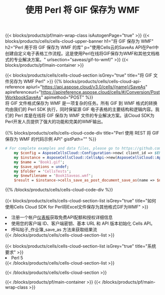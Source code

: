 ﻿---
title: 使用 Perl 将 GIF 保存为 WMF
description: 利用Aspose.Cells Cloud SDK for Perl将GIF格式文件保存为WMF格式文件。
---
{{< blocks/products/pf/main-wrap-class isAutogenPage="true" >}}
{{< blocks/products/cells/cells-cloud-upper-banner h1="将 GIF 保存为 WMF" h2="Perl 用于将 GIF 保存为 WMF 的库" p="使用Cells云的SaveAs API在Perl中创建自定义电子表格工作流程。这是使用Perl在线将GIF保存为WMF和其他文档格式的专业解决方案。" urlsection="saveas/gif-to-wmf/" >}}
{{< blocks/products/pf/main-container >}}

{{< blocks/products/cells/cells-cloud-section isGrey="true" title="将 GIF 文件另存为 WMF Perl" >}}
{{% blocks/products/cells/cells-cloud-api-reference apiurl="https://api.aspose.cloud/v3.0/cells/{name}/SaveAs" apireferenceurl="https://apireference.aspose.cloud/cells/#/Conversion/PostWorkbookSaveAs" apimethod="POST" %}}
<br/>
将 GIF 文件格式保存为 WMF 是一项复杂的任务。所有 GIF 到 WMF 格式的转换均由我们的 Perl SDK 执行，同时保留源 GIF 电子表格的主要结构和逻辑内容。我们的 Perl 库是在线将 GIF 保存为 WMF 文件的专业解决方案。该Cloud SDK为Perl开发人员提供了强大的功能和完美的WMF输出。
<br/>
<br/>
{{% blocks/products/cells/cells-cloud-code-div title="Perl 使用 REST 将 GIF 保存为 WMF 的代码示例 API" gistPath="" %}}
  
```perl
# For complete examples and data files, please go to https://github.com/aspose-cells-cloud/aspose-cells-cloud-perl/
    my $config = AsposeCellsCloud::Configuration->new( client_id => $ENV{'ProductClientId'}, client_secret => $ENV{'ProductClientSecret'});
    my $instance = AsposeCellsCloud::CellsApi->new(AsposeCellsCloud::ApiClient->new( $config));
    my $name = 'Book1.gif';
    my $save_options = undef;
    my $folder = 'CellsTests';
    my $newfilename = 'Book1Saveas.wmf';
    $result = $instance->cells_save_as_post_document_save_as(name => $name,save_options => $save_options, newfilename => $newfilename, folder => $folder);
```
  
{{% /blocks/products/cells/cells-cloud-code-div %}}
<br/>
<br/>
{{< blocks/products/cells/cells-cloud-section-list isGrey="true" title="如何使用Cells Cloud SDK for Perl将Excel文件保存为其他格式GIF为WMF" >}}
<li>注册一个帐户<a href="https://dashboard.aspose.cloud/">仪表板</a>获取免费API配额和授权详细信息</li>
<li>使用您的客户端 ID、客户端密钥、基本 URL 和 API 版本初始化 Cells API。</li>
<li>呼叫帖子_作业簿_save_as 方法来获取结果流</li>
{{< /blocks/products/cells/cells-cloud-section-list >}}
<br/>
<br/>
{{< blocks/products/cells/cells-cloud-section-list isGrey="true" title="系统要求" >}}
<li>Perl 5</li>
{{< /blocks/products/cells/cells-cloud-section-list >}}

{{< /blocks/products/cells/cells-cloud-section >}}

{{< /blocks/products/pf/main-container >}}
{{< /blocks/products/pf/main-wrap-class >}}
